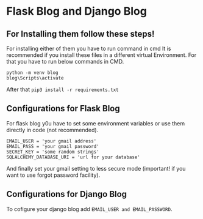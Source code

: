 # Flask Blog and Django Blog

## For Installing them follow these steps!

For installing either of them you have to run command in cmd 
It is recommended if you install these files in a different virtual Environment. For that you have to run below commands in CMD.
```
python -m venv blog
blog\Scripts\activate
```
After that 
`pip3 install -r requirements.txt`

## Configurations for Flask Blog 

For flask blog y0u have to set some environment variables or use them directly in code (not recommended).
```
EMAIL_USER = 'your gmail address'
EMAIL_PASS = 'your gmail password'
SECRET_KEY = 'some random strings'
SQLALCHEMY_DATABASE_URI = 'url for your database'

```

And finally set your gmail setting to less secure mode (important! if you want to use forgot password facility).

## Configurations for Django Blog

To cofigure your django blog add `EMAIL_USER and EMAIL_PASSWORD`.
